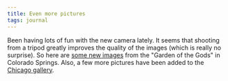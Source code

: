 ```yaml
---
title: Even more pictures
tags: journal
---
```


Been having lots of fun with the new camera lately.  It seems that
shooting from a tripod greatly improves the quality of the images (which
is really no surprise).  So here are [some new images](gallery/Colorado/Garden%20of%20the%20Gods/index.html) from the "Garden of
the Gods" in Colorado Springs.  Also, a few more pictures have been
added to the [Chicago gallery](gallery/Illinois/Chicago/index.html).


